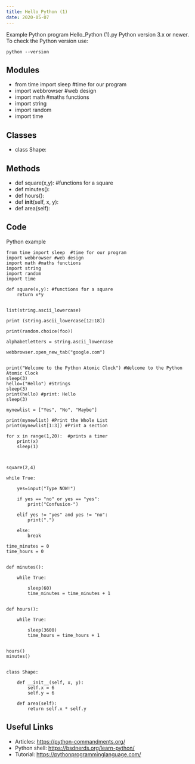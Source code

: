 ```yaml
---
title: Hello_Python (1)
date: 2020-05-07
---
```

Example Python program Hello_Python (1).py
Python version 3.x or newer.
To check the Python version use:

    python --version

## Modules

* from time import sleep  #time for our program
* import webbrowser #web design
* import math #maths functions
* import string
* import random
* import time

## Classes

* class Shape:

## Methods

* def square(x,y): #functions for a square
* def minutes():
* def hours():
* def __init__(self, x, y):
* def area(self):

## Code

Python example

    from time import sleep  #time for our program
    import webbrowser #web design
    import math #maths functions
    import string
    import random
    import time
    
    def square(x,y): #functions for a square
        return x*y
    
    
    list(string.ascii_lowercase)
    
    print (string.ascii_lowercase[12:18])
    
    print(random.choice(foo))
    
    alphabetletters = string.ascii_lowercase
    
    webbrowser.open_new_tab("google.com")
    
    
    print("Welcome to the Python Atomic Clock") #Welcome to the Python Atomic Clock
    sleep(3)
    hello=("Hello") #Strings
    sleep(3)
    print(hello) #print: Hello
    sleep(3)
    
    mynewlist = ["Yes", "No", "Maybe"]
    
    print(mynewlist) #Print the Whole List
    print(mynewlist[1:3]) #Print a section
    
    for x in range(1,20):  #prints a timer
        print(x)
        sleep(1)
    
    
    
    square(2,4)
    
    while True:
        
        yes=input("Type NOW!")
    
        if yes == "no" or yes == "yes":
            print("Confusion-")
    
        elif yes != "yes" and yes != "no":
            print(".")
    
        else:
            break
          
    time_minutes = 0
    time_hours = 0
    
    
    def minutes():
    
        while True:
    
            sleep(60)
            time_minutes = time_minutes + 1
    
    
    def hours():
    
        while True:
    
            sleep(3600)
            time_hours = time_hours + 1
    
    
    hours()
    minutes()
    
    
    class Shape:
    
        def __init__(self, x, y):
            self.x = 6
            self.y = 6
    
        def area(self):
            return self.x * self.y

## Useful Links

- Articles: https://python-commandments.org/
- Python shell: https://bsdnerds.org/learn-python/
- Tutorial: https://pythonprogramminglanguage.com/
